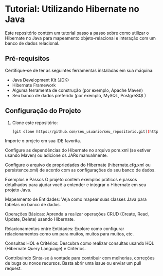 # Tutorial: Utilizando Hibernate no Java

Este repositório contém um tutorial passo a passo sobre como utilizar o Hibernate no Java para mapeamento objeto-relacional e interação com um banco de dados relacional.

## Pré-requisitos

Certifique-se de ter as seguintes ferramentas instaladas em sua máquina:

- Java Development Kit (JDK)
- Hibernate Framework
- Alguma ferramenta de construção (por exemplo, Apache Maven)
- Seu banco de dados preferido (por exemplo, MySQL, PostgreSQL)

## Configuração do Projeto

1. Clone este repositório:

   ```bash
   [git clone https://github.com/seu_usuario/seu_repositorio.git](https://github.com/rodriguesvinicius/projeto-hibernate.git)


Importe o projeto em sua IDE favorita.

Configure as dependências do Hibernate no arquivo pom.xml (se estiver usando Maven) ou adicione os JARs manualmente.

Configure o arquivo de propriedades do Hibernate (hibernate.cfg.xml ou persistence.xml) de acordo com as configurações do seu banco de dados.

Exemplos e Passos
O projeto contém exemplos práticos e passos detalhados para ajudar você a entender e integrar o Hibernate em seu projeto Java.

Mapeamento de Entidades: Veja como mapear suas classes Java para tabelas no banco de dados.

Operações Básicas: Aprenda a realizar operações CRUD (Create, Read, Update, Delete) usando Hibernate.

Relacionamentos entre Entidades: Explore como configurar relacionamentos como um para muitos, muitos para muitos, etc.

Consultas HQL e Critérios: Descubra como realizar consultas usando HQL (Hibernate Query Language) e Critérios.

Contribuindo
Sinta-se à vontade para contribuir com melhorias, correções de bugs ou novos recursos. Basta abrir uma issue ou enviar um pull request.
